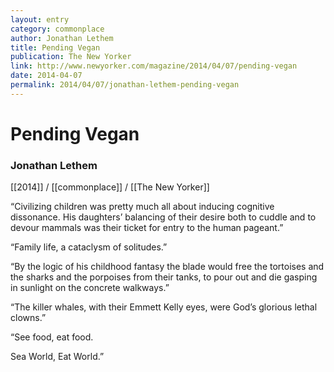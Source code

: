 ```yaml
---
layout: entry
category: commonplace
author: Jonathan Lethem
title: Pending Vegan
publication: The New Yorker
link: http://www.newyorker.com/magazine/2014/04/07/pending-vegan
date: 2014-04-07
permalink: 2014/04/07/jonathan-lethem-pending-vegan
---
```


# Pending Vegan

### Jonathan Lethem

[[2014]] / [[commonplace]] / [[The New Yorker]]

“Civilizing children was pretty much all about inducing cognitive dissonance. His daughters’ balancing of their desire both to cuddle and to devour mammals was their ticket for entry to the human pageant.”

“Family life, a cataclysm of solitudes.”

“By the logic of his childhood fantasy the blade would free the tortoises and the sharks and the porpoises from their tanks, to pour out and die gasping in sunlight on the concrete walkways.”

“The killer whales, with their Emmett Kelly eyes, were God’s glorious lethal clowns.”

“See food, eat food.

Sea World, Eat World.”